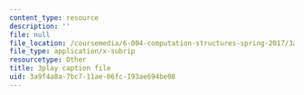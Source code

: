 ```yaml
---
content_type: resource
description: ''
file: null
file_location: /coursemedia/6-004-computation-structures-spring-2017/3a9f4a8a7bc711ae06fc193ae694be08_RFu2N_6lkmw.srt
file_type: application/x-subrip
resourcetype: Other
title: 3play caption file
uid: 3a9f4a8a-7bc7-11ae-06fc-193ae694be08
---
```


